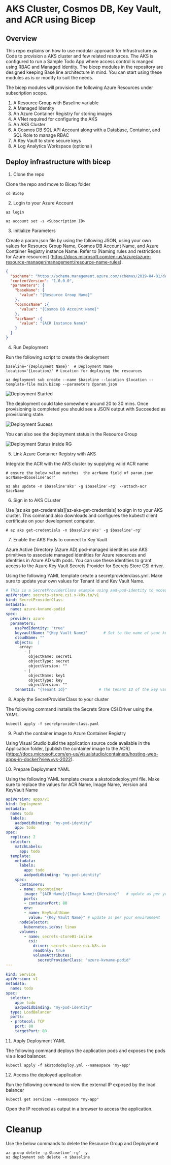# AKS Cluster, Cosmos DB, Key Vault, and ACR using Bicep

## Overview

This repo explains on how to use modular approach for Infrastructure as Code to provision a AKS cluster and few related resources. The AKS is configured to run a Sample Todo App where access control is manged using RBAC and Managed Identity. The bicep modules in the repository are designed keeping Base line architecture in mind. You can start using these modules as is or modify to suit the needs.

The bicep modules will provision the following Azure Resources under subscription scope.

1. A Resource Group with Baseline variable
2. A Managed Identity
3. An Azure Container Registry for storing images
4. A VNet required for configuring the AKS
5. An AKS Cluster
6. A Cosmos DB SQL API Account along with a Database, Container, and SQL Role to manage RBAC
7. A Key Vault to store secure keys
8. A Log Analytics Workspace (optional)

## Deploy infrastructure with bicep

1. Clone the repo

Clone the repo and move to Bicep folder

```azurecli
cd Bicep
```

2. Login to your Azure Account

```azurecli
az login

az account set -s <Subscription ID>
```


3. Initialize Parameters

Create a param.json file by using the following JSON, using your own values for Resource Group Name, Cosmos DB Account Name, and Azure Container Registry instance Name. Refer to [Naming rules and restrictions for Azure resources] (https://docs.microsoft.com/en-us/azure/azure-resource-manager/management/resource-name-rules).

```json
{
  "$schema": "https://schema.management.azure.com/schemas/2019-04-01/deploymentParameters.json#",
  "contentVersion": "1.0.0.0",
  "parameters": {
    "baseName": {
      "value": "{Resource Group Name}"
    },    
    "cosmosName" :{
      "value": "{Cosmos DB Account Name}"
    },
    "acrName" :{
      "value": "{ACR Instance Name}"
    }
  }
}
```

4. Run Deployment

Run the following script to create the deployment 

```azurecli
baseline='{Deployment Name}'  # Deployment Name
location='{Location}' # Location for deploying the resources

az deployment sub create --name $baseline --location $location --template-file main.bicep --parameters @param.json
```

![Deployment Started](bicep_running.png)

The deployment could take somewhere around 20 to 30 mins. Once provisioning is completed you should see a JSON output with Succeeded as provisioning state.

![Deployment Sucess](bicep_sucess.png)

You can also see the deployment status in the Resource Group

![Deployment Status inside RG](rg_postdeployment.png)

5. Link Azure Container Registry with AKS

Integrate the ACR with the AKS cluster by supplying valid ACR name

```azurecli
# ensure the below value matches  the acrName field of param.json
acrName=$baseline'acr' 

az aks update -n $baseline'aks' -g $baseline'-rg' --attach-acr $acrName
```

6. Sign in to AKS CLuster

Use [az aks get-credentials][az-aks-get-credentials] to sign in to your AKS cluster. This command also downloads and configures the kubectl client certificate on your development computer.

```azurecli
# az aks get-credentials -n $baseline'aks' -g $baseline'-rg'
```

7. Enable the AKS Pods to connect to Key Vault

Azure Active Directory (Azure AD) pod-managed identities use AKS primitives to associate managed identities for Azure resources and identities in Azure AD with pods. You can use these identities to grant access to the Azure Key Vault Secrets Provider for Secrets Store CSI driver.

Using the following YAML template create a secretproviderclass.yml. Make sure to update your own values for Tenant Id and Kev Vault Name.

```yml
# This is a SecretProviderClass example using aad-pod-identity to access the key vault
apiVersion: secrets-store.csi.x-k8s.io/v1
kind: SecretProviderClass
metadata:
  name: azure-kvname-podid
spec:
  provider: azure
  parameters:
    usePodIdentity: "true"               
    keyvaultName: "{Key Vault Name}"       # Set to the name of your key vault
    cloudName: ""                        
    objects:  |
      array:
        - |
          objectName: secret1
          objectType: secret            
          objectVersion: ""              
        - |
          objectName: key1
          objectType: key
          objectVersion: ""
    tenantId: "{Tenant Id}"              # The tenant ID of the key vault
```

8. Apply the SecretProviderClass to your cluster

The following command installs the Secrets Store CSI Driver using the YAML. 

```azurecli
kubectl apply -f secretproviderclass.yaml
```

9. Push the container image to Azure Container Registry

Using Visual Studio build the application source code available in the Application folder, [publish the container image to the ACR] (https://docs.microsoft.com/en-us/visualstudio/containers/hosting-web-apps-in-docker?view=vs-2022).

10. Prepare Deployment YAML

Using the following YAML template create a akstododeploy.yml file. Make sure to replace the values for ACR Name, Image Name, Version and KeyVault Name

```yml
apiVersion: apps/v1
kind: Deployment
metadata:
  name: todo
  labels:
    aadpodidbinding: "my-pod-identity"
    app: todo
spec:
  replicas: 2
  selector:
    matchLabels:
      app: todo
  template:
    metadata:
      labels:
        app: todo
        aadpodidbinding: "my-pod-identity"
    spec:
      containers:
      - name: mycontainer
        image: "{ACR Name}/{Image Name}:{Version}"   # update as per your environment, example myacrname.azurecr.io/todo:latest
        ports:
        - containerPort: 80
        env:
        - name: KeyVaultName
          value: "{Key Vault Name}" # update as per your environment
      nodeSelector:
        kubernetes.io/os: linux
      volumes:
        - name: secrets-store01-inline
          csi:
            driver: secrets-store.csi.k8s.io
            readOnly: true
            volumeAttributes:
              secretProviderClass: "azure-kvname-podid"       
---
    
kind: Service
apiVersion: v1
metadata:
  name: todo
spec:
  selector:
    app: todo
    aadpodidbinding: "my-pod-identity"    
  type: LoadBalancer
  ports:
  - protocol: TCP
    port: 80
    targetPort: 80
``` 

11. Apply Deployment YAML

The following command deploys the application pods and exposes the pods via a load balancer.

```azurecli
kubectl apply -f akstododeploy.yml --namespace 'my-app'
```

12. Access the deployed application

Run the following command to view the external IP exposed by the load balancer

```azurecli
kubectl get services --namespace "my-app"
```

Open the IP received as output in a browser to access the application.

# Cleanup

Use the below commands to delete the Resource Group and Deployment

```azurecli
az group delete -g $baseline'-rg' -y
az deployment sub delete -n $baseline
```
